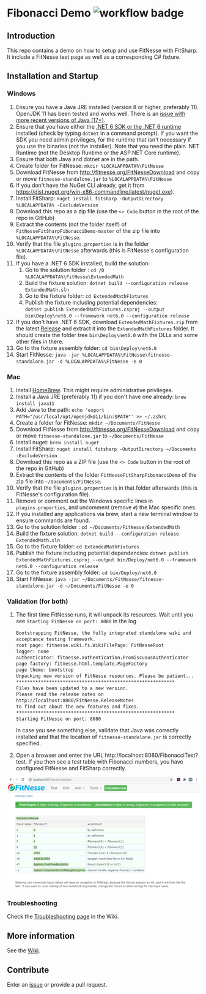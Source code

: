 # Fibonacci Demo ![workflow badge](../../actions/workflows/ci.yml/badge.svg)

## Introduction 
This repo contains a demo on how to setup and use FitNesse with FitSharp. It include a FitNesse test page as well as a corresponding C# fixture. 

## Installation and Startup

### Windows
 1. Ensure you have a Java JRE installed (version 8 or higher, preferably 11). OpenJDK 11 has been tested and works well. There is an [issue with more recent versions of Java (17+)](java-security-manager-issue.md).
 3. Ensure that you have either the [.NET 6 SDK or the .NET 6 runtime](https://dotnet.microsoft.com/download/dotnet/6.0) installed (check by typing `dotnet` in a command prompt). If you want the SDK you need admin privileges, for the runtime that isn't necessary if you use the binaries (not the installer). Note that you need the plain .NET Runtime (not the Desktop Runtime or the ASP.NET Core runtime).
 4. Ensure that both Java and dotnet are in the path.
 5. Create folder for FitNesse: `mkdir %LOCALAPPDATA%\FitNesse` 
 6. Download FitNesse from http://fitnesse.org/FitNesseDownload and copy or move `fitnesse-standalone.jar` to `%LOCALAPPDATA%\FitNesse`
 7. If you don't have the NuGet CLI already, get it from https://dist.nuget.org/win-x86-commandline/latest/nuget.exe).
 8. Install FitSharp: `nuget install fitsharp -OutputDirectory %LOCALAPPDATA% -ExcludeVersion`
 9. Download this repo as a zip file (use the `<> Code` button in the root of the repo in GitHub)
 10. Extract the contents (not the folder itself) of `FitNesseFitSharpFibonacciDemo-master` of the zip file into `%LOCALAPPDATA%\FitNesse`.  
 11. Verify that the file `plugins.properties` is in the folder `%LOCALAPPDATA%\FitNesse` afterwards (this is FitNesse's configuration file).
 12. If you have a .NET 6 SDK installed, build the solution:
     1. Go to the solution folder : `cd /D %LOCALAPPDATA%\FitNesse\ExtendedMath`
     2. Build the fixture solution: `dotnet build --configuration release ExtendedMath.sln`
     3. Go to the fixture folder: `cd ExtendedMathFixtures`
     4. Publish the fixture including potential dependencies:<br/>`dotnet publish ExtendedMathFixtures.csproj --output bin\Deploy\net6.0 --framework net6.0 --configuration release`
 13. If you don't have .NET 6 SDK, download `ExtendedMathFixtures.zip` from the latest [Release](../../releases) and extract it into the `ExtendedMathFixtures` folder. It should create the folder tree `bin\Deploy\net6.0` with the DLLs and some other files in there.
 14. Go to the fixture assembly folder: `cd bin\Deploy\net6.0`
 15. Start FitNesse: `java -jar %LOCALAPPDATA%\FitNesse\fitnesse-standalone.jar -d %LOCALAPPDATA%\FitNesse -e 0`	

### Mac
1. Install [HomeBrew](https://brew.sh). This might require administrative privileges.
1. Install a Java JRE (preferably 11) if you don't have one already: `brew install java11`
1. Add Java to the path: `echo 'export PATH="/usr/local/opt/openjdk@11/bin:$PATH"' >> ~/.zshrc`
1. Create a folder for FitNesse: `mkdir ~/Documents/FitNesse`
1. Download FitNesse from  http://fitnesse.org/FitNesseDownload and copy or move `fitnesse-standalone.jar` to `~/Documents/FitNesse`
1. Install nuget: `brew install nuget`
1. Install FitSharp: `nuget install fitsharp -OutputDirectory ~/Documents -ExcludeVersion`
1. Download this repo as a ZIP file (use the `<> Code` button in the root of the repo in GitHub) 
1. Extract the contents of the folder `FitNesseFitSharpFibonacciDemo` of the zip file into `~/Documents/FitNesse`. 
1. Verify that the file `plugins.properties` is in that folder afterwards (this is FitNesse's configuration file).
1. Remove or comment out the Windows specific lines in `plugins.properties`, and uncomment (remove `#`) the Mac specific ones.
1. If you installed any applications via brew, start a new terminal window to ensure commands are found.
1. Go to the solution folder : `cd ~/Documents/FitNesse/ExtendedMath`
1. Build the fixture solution: `dotnet build --configuration release ExtendedMath.sln`
1. Go to the fixture folder: `cd ExtendedMathFixtures`
1. Publish the fixture including potential dependencies: `dotnet publish ExtendedMathFixtures.csproj --output bin/Deploy/net6.0 --framework net6.0 --configuration release`
1. Go to the fixture assembly folder: `cd bin/Deploy/net6.0`
1. Start FitNesse: `java -jar ~/Documents/FitNesse/fitnesse-standalone.jar -d ~/Documents/FitNesse -e 0`

### Validation (for both)
1. The first time FitNesse runs, it will unpack its resources. Wait until you see `Starting FitNesse on port: 8080` in the log
    ```
    Bootstrapping FitNesse, the fully integrated standalone wiki and acceptance testing framework.
    root page: fitnesse.wiki.fs.WikiFilePage: FitNesseRoot
    logger: none
    authenticator: fitnesse.authentication.PromiscuousAuthenticator
    page factory: fitnesse.html.template.PageFactory
    page theme: bootstrap
    Unpacking new version of FitNesse resources. Please be patient...
    **********************************************************
    Files have been updated to a new version.
    Please read the release notes on
    http://localhost:8080/FitNesse.ReleaseNotes
    to find out about the new features and fixes.
    **********************************************************
    Starting FitNesse on port: 8080
    ```

    In case you see something else, validate that Java was correctly installed and that the location of `fitnesse-standalone.jar` is correctly specified.

  1. Open a browser and enter the URL http://localhost:8080/FibonacciTest?test. If you then see a test table with Fibonacci numbers, you have configured FitNesse and FitSharp correctly.

![Fibonacci Test Results](images/FitNesseFibonacciTest.png "Running your first FitNesse test")

### Troubleshooting
Check the [Troubleshooting page](../../wiki/A-Troubleshooting) in the Wiki.

## More information
See the [Wiki](../../wiki).

## Contribute
Enter an [issue](../../issues) or provide a pull request. 

